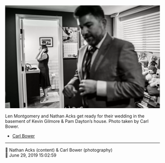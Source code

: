 ![Len Montgomery and Nathan Acks get ready for their wedding](assets/220a11fa016611e3b9f7772843219e0e.webp)

Len Montgomery and Nathan Acks get ready for their wedding in the basement of Kevin Gilmore & Pam Dayton’s house. Photo taken by Carl Bower.

* [Carl Bower](https://carlbowerphotos.com)

- - - -

<span aria-hidden="true">👥</span> Nathan Acks (content) & Carl Bower (photography)  
<span aria-hidden="true">📅</span> June 29, 2019 15:02:59
